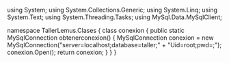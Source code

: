 using System;
using System.Collections.Generic;
using System.Linq;
using System.Text;
using System.Threading.Tasks;
using MySql.Data.MySqlClient; 

namespace TallerLemus.Clases
{
    class conexion
    {
        public static MySqlConnection obtenerconexion()
        {
            MySqlConnection conexion = new MySqlConnection("server=localhost;database=taller;" +
                "Uid=root;pwd=;");
            conexion.Open();
            return conexion;
        }
    }
}
